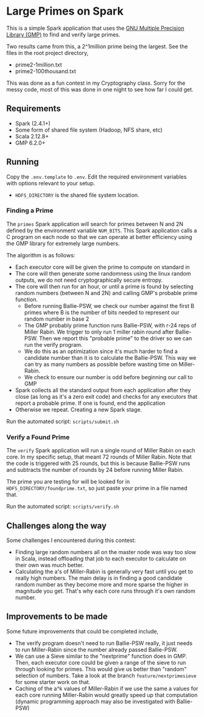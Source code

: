 # Large Primes on Spark

This is a simple Spark application that uses the [GNU Multiple Precision Library (GMP)](https://gmplib.org/) to find and verify large primes.

Two results came from this, a 2^1million prime being the largest. See the files in the root project directory,
- prime2-1million.txt
- prime2-100thousand.txt

This was done as a fun contest in my Cryptography class. Sorry for the messy code,
most of this was done in one night to see how far I could get.

## Requirements

- Spark (2.4.1+)
- Some form of shared file system (Hadoop, NFS share, etc)
- Scala 2.12.8+
- GMP 6.2.0+

## Running

Copy the `.env.template` to `.env`.  Edit the required environment variables with
options relevant to your setup. 

- `HDFS_DIRECTORY` is the shared file system location.

### Finding a Prime

The `primes` Spark application will search for primes between N and 2N defined by
the environment variable `NUM_BITS`. This Spark application calls a C program on
each node so that we can operate at better efficiency using the GMP library for extremely
large numbers.

The algorithm is as follows:

- Each executor core will be given the prime to compute on standard in
- The core will then generate some randomness using the linux random outputs,
we do not need cryptographically secure entropy.
- The core will then run for an hour, or until a prime is found by selecting
random numbers (between N and 2N) and calling GMP's probable prime function.
    - Before running Ballie-PSW, we check our number against the first B primes
    where B is the number of bits needed to represent our random number in base 2
    - The GMP probably prime function runs Ballie-PSW, with r-24 reps of Miller
    Rabin. We trigger to only run 1 miller rabin round after Ballie-PSW. Then
    we report this "probable prime" to the driver so we can run the verify program.
    - We do this as an optimization since it's much harder to find a candidate number
    than it is to calculate the Ballie-PSW. This way we can try as many numbers as
    possible before wasting time on Miller-Rabin.
    - We check to ensure our number is odd before beginning our call to GMP
- Spark collects all the standard output from each application after they close (as
long as it's a zero exit code) and checks for any executors that report a 
probable prime. If one is found, end the application
- Otherwise we repeat. Creating a new Spark stage.

Run the automated script:
`scripts/submit.sh`

### Verify a Found Prime

The `verify` Spark application will run a single round of Miller Rabin on each core. 
In my specific setup, that meant 72 rounds of Miller Rabin. Note that the code
is triggered with 25 rounds, but this is because Ballie-PSW runs and subtracts 
the number of rounds by 24 before running Miller Rabin. 

The prime you are testing for will be looked for in `HDFS_DIRECTORY/foundprime.txt`,
so just paste your prime in a file named that.

Run the automated script:
`scripts/verify.sh`

## Challenges along the way

Some challenges I encountered during this contest:

- Finding large random numbers all on the master node was way too slow in Scala,
instead offloading that job to each executor to calculate on their own was much better.
- Calculating the a's of Miller-Rabin is generally very fast until you get to really
high numbers. The main delay is in finding a good candidate random number as they
become more and more sparse the higher in magnitude you get. That's why each core
runs through it's own random number.

## Improvements to be made

Some future improvements that could be completed include,

- The verify program doesn't need to run Ballie-PSW really, it just needs to run
Miller-Rabin since the number already passed Ballie-PSW.
- We can use a Sieve similar to the "nextprime" function does in GMP. Then, each
executor core could be given a range of the sieve to run through looking for primes.
This would give us better than "random" selection of numbers. Take a look at the branch
`feature/nextprimesieve` for some starter work on that.
- Caching of the a^k values of Miller-Rabin if we use the same a values for each core
running Miller-Rabin would greatly speed up that computation (dynamic programming approach may also be investigated with Ballie-PSW)
 